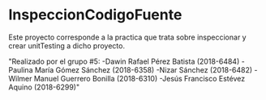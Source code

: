 # InspeccionCodigoFuente
 Este proyecto corresponde a la practica que trata sobre inspeccionar y crear unitTesting a dicho proyecto.
 
"Realizado por el grupo #5:
-Dawin Rafael Pérez Batista (2018-6484)
-Paulina María Gómez Sánchez (2018-6358)
-Nizar Sánchez (2018-6482)
-Wilmer Manuel Guerrero Bonilla (2018-6310)
-Jesús Francisco Estévez Aquino (2018-6299)"
